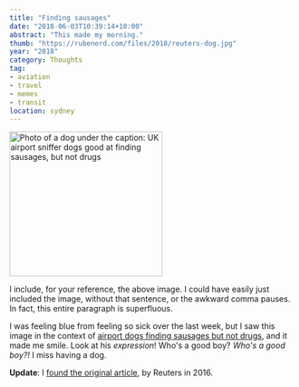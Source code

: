 ```yaml
---
title: "Finding sausages"
date: "2018-06-03T10:39:14+10:00"
abstract: "This made my morning."
thumb: "https://rubenerd.com/files/2018/reuters-dog.jpg"
year: "2018"
category: Thoughts
tag:
- aviation
- travel
- memes
- transit
location: sydney
---
```

<p><img src="https://rubenerd.com/files/2018/reuters-dog.jpg" alt="Photo of a dog under the caption: UK airport sniffer dogs good at finding sausages, but not drugs" style="width:270px; height:255px;" /></p>

I include, for your reference, the above image. I could have easily just included the image, without that sentence, or the awkward comma pauses. In fact, this entire paragraph is superfluous.

I was feeling blue from feeling so sick over the last week, but I saw this image in the context of [airport dogs finding sausages but not drugs], and it made me smile. Look at his *expression*! Who's a good boy? *Who's a good boy?!* I miss having a dog.

**Update**: I [found the original article], by Reuters in 2016.

[found the original article]: https://www.reuters.com/article/us-britain-dogs-drugs-idUSKCN0XB19A
[airport dogs finding sausages but not drugs]: https://twitter.com/_youhadonejob1/status/998714666091274240 "Tweet from You had one job"

